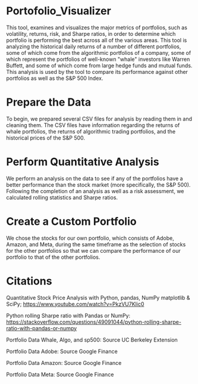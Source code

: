 # Portofolio_Visualizer
This tool, examines and visualizes the major metrics of portfolios, such as volatility, returns, risk, and Sharpe ratios, in order to determine which portfolio is performing the best across all of the various areas. This tool is analyzing the historical daily returns of a number of different portfolios, some of which come from the algorithmic portfolios of a company, some of which represent the portfolios of well-known "whale" investors like Warren Buffett, and some of which come from large hedge funds and mutual funds. This analysis is used by the tool to compare its performance against other portfolios as well as the S&P 500 Index.

# Prepare the Data

To begin, we prepared several CSV files for analysis by reading them in and cleaning them. The CSV files have information regarding the returns of whale portfolios, the returns of algorithmic trading portfolios, and the historical prices of the S&P 500.

# Perform Quantitative Analysis

We perform an analysis on the data to see if any of the portfolios have a better performance than the stock market (more specifically, the S&P 500). Following the completion of an analysis as well as a risk assessment, we calculated rolling statistics and Sharpe ratios.

# Create a Custom Portfolio

We chose the stocks for our own portfolio, which consists of Adobe, Amazon, and Meta, during the same timeframe as the selection of stocks for the other portfolios so that we can compare the performance of our portfolio to that of the other portfolios.

# Citations

Quantitative Stock Price Analysis with Python, pandas, NumPy matplotlib & SciPy; https://www.youtube.com/watch?v=PkzVU7Klic0

Python rolling Sharpe ratio with Pandas or NumPy: https://stackoverflow.com/questions/49091044/python-rolling-sharpe-ratio-with-pandas-or-numpy

Portfolio Data Whale, Algo, and sp500: Source UC Berkeley Extension

Portfolio Data Adobe: Source Google Finance 

Portfolio Data Amazon: Source Google Finance

Portfolio Data Meta: Source Google Finance
